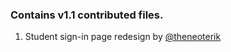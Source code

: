 
### Contains v1.1 contributed files.<br>
1) Student sign-in page redesign by <a href="https://github.com/theneoterik">@theneoterik</a>
